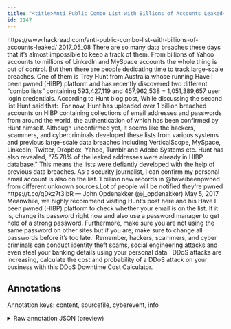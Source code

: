 ```yaml
---
title: "<title>Anti Public Combo List with Billions of Accounts Leaked</title>"
id: 2147
---
```


<title>Anti Public Combo List with Billions of Accounts Leaked</title>
<source> https://www.hackread.com/anti-public-combo-list-with-billions-of-accounts-leaked/ </source>
<date> 2017_05_08 </date>
<text>
There are so many data breaches these days that it’s almost impossible to keep a track of them. From billions of Yahoo accounts to millions of LinkedIn and MySpace accounts the whole thing is out of control.
But then there are people dedicating time to track large-scale breaches. One of them is Troy Hunt from Australia whose running Have I been pwned (HIBP) platform and has recently discovered two different “combo lists” containing 593,427,119 and 457,962,538 = 1,051,389,657 user login credentials.
According to Hunt blog post,
While discussing the second list Hunt said that: 
For now, Hunt has uploaded over 1 billion breached accounts on HIBP containing collections of email addresses and passwords from around the world, the authentication of which has been confirmed by Hunt himself. Although unconfirmed yet, it seems like the hackers, scammers, and cybercriminals developed these lists from various systems and previous large-scale data breaches including VerticalScope, MySpace, LinkedIn, Twitter, Dropbox, Yahoo, Tumblr and Adobe Systems etc.
Hunt has also revealed, “75.78% of the leaked addresses were already in HIBP database.” This means the lists were defiantly developed with the help of previous data breaches. As a security journalist, I can confirm my personal email account is also on the list.
1 billion new records in @haveibeenpwned from different unknown sources.Lot of people will be notified they're pwned https://t.co/qDkz7t3IbR
— John Opdenakker (@j_opdenakker) May 5, 2017
Meanwhile, we highly recommend visiting Hunt’s post here and his Have I been pwned (HIBP) platform to check whether your email is on the list. If it is, change its password right now and also use a password manager to get hold of a strong password. Furthermore, make sure you are not using the same password on other sites but if you are; make sure to change all passwords before it’s too late. 
Remember, hackers, scammers, and cyber criminals can conduct identity theft scams, social engineering attacks and even steal your banking details using your personal data. 
DDoS attacks are increasing, calculate the cost and probability of a DDoS attack on your business with this DDoS Downtime Cost Calculator.
</text>



## Annotations

Annotation keys: content, sourcefile, cyberevent, info

<details>
<summary>Raw annotation JSON (preview)</summary>

```json
{
  "content": "There are so many data breaches these days that it\u2019s almost impossible to keep a track of them. From billions of Yahoo accounts to millions of\u00a0LinkedIn and MySpace accounts the whole thing is out of control. But then there are people dedicating time to track large-scale breaches. One of them is Troy Hunt from Australia whose running Have I been pwned (HIBP) platform and has recently discovered two different \u201ccombo lists\u201d containing 593,427,119 and 457,962,538 = 1,051,389,657\u00a0user login credentials. According to Hunt blog post, While discussing the second list Hunt said that:\u00a0 For now, Hunt has uploaded over\u00a01 billion breached accounts on\u00a0HIBP containing collections of\u00a0email addresses and passwords from around the world, the authentication of which has been confirmed by Hunt himself. Although unconfirmed yet, it seems like the hackers, scammers, and cybercriminals developed these lists from various systems and previous large-scale data breaches including VerticalScope, MySpace, LinkedIn, Twitter, Dropbox, Yahoo,\u00a0Tumblr and Adobe Systems etc. Hunt has also revealed, \u201c75.78% of the leaked addresses were already in HIBP database.\u201d This means the lists were defiantly\u00a0developed with the help of previous data breaches.\u00a0As a security journalist, I can confirm my personal email account is also on the list. 1 billion new records in @haveibeenpwned from different unknown sources.Lot of people will be notified they're pwned https://t.co/qDkz7t3IbR \u2014 John Opdenakker (@j_opdenakker) May 5, 2017 Meanwhile, we highly recommend visiting Hunt\u2019s post here and his\u00a0Have I been pwned (HIBP) platform to check whether your email is on the list. If it is, change its password right now and also use a password manager to get hold of a strong password. Furthermore, make sure you are not using the same password on other sites but if you are; make sure to change all passwords before it\u2019s too late.\u00a0 Remember, hackers, scammers, and cyber criminals can conduct identity theft scams, social engineering\u00a0attacks and even steal your banking details using your personal data.\u00a0 DDoS attacks are increasing, calculate the cost and probability of a DDoS attack on your business with this DDoS Downtime Cost Calculator.",
  "sourcefile": "2147.txt",
  "cyberevent": {
    "hopper": [
      {
        "index": 0,
        "events": [
          {
            "index": "E2",
            "type": "Attack",
            "realis": "Other",
            "nugget": {
              "startOffset": 944,
              "index": "T3",
              "endOffset": 957,
              "text": "data breaches"
            },
            "argument": [
              {
                "index": "T6",
                "text": "cybercriminals",
                "endOffset": 875,
                "role": {
                  "type": "Attacker"
                },
                "startOffset": 861,
                "type": "Person"
              },
              {
                "index": "T5",
                "text": "scammers",
                "endOffset": 855,
                "role": {
                  "type": "Attacker"
                },
                "startOffset": 847,
                "type": "Person"
              },
              {
                "index": "T4",
                "text": "hackers",
                "endOffset": 845,
                "role": {
                  "type": "Attacker"
                },
                "startOffset": 838,
                "type": "Person"
              },
              {
                "index": "T15",
                "text": "Adobe Systems",
                "endOffset": 1051,
                "role": {
                  "type": "Victim"
                },
                "startOffset": 1038,
                "type": "System"
              },
              {
                "index": "T14",
                "external_reference": {
                
```
</details>
